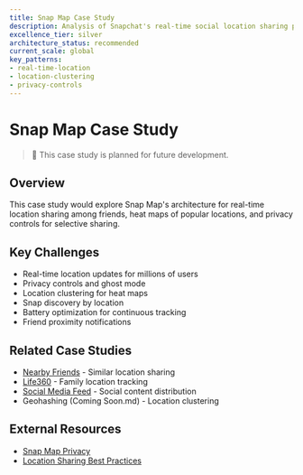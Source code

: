 ```yaml
---
title: Snap Map Case Study
description: Analysis of Snapchat's real-time social location sharing platform
excellence_tier: silver
architecture_status: recommended
current_scale: global
key_patterns:
- real-time-location
- location-clustering
- privacy-controls
---
```


# Snap Map Case Study

> 🚧 This case study is planned for future development.

## Overview
This case study would explore Snap Map's architecture for real-time location sharing among friends, heat maps of popular locations, and privacy controls for selective sharing.

## Key Challenges
- Real-time location updates for millions of users
- Privacy controls and ghost mode
- Location clustering for heat maps
- Snap discovery by location
- Battery optimization for continuous tracking
- Friend proximity notifications

## Related Case Studies
- [Nearby Friends](../nearby-friends.md) - Similar location sharing
- [Life360](../life360.md) - Family location tracking
- [Social Media Feed](../social-media-feed.md) - Social content distribution
- Geohashing (Coming Soon.md) - Location clustering

## External Resources
- [Snap Map Privacy](https://support.snapchat.com/en-US/article/snap-map-privacy-settings/index.md)
- [Location Sharing Best Practices](https://support.snapchat.com/en-US/article/location-sharing/index.md)